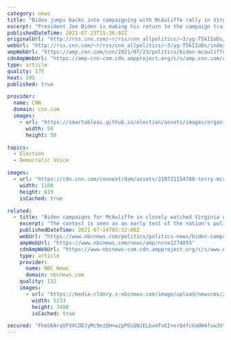 ```yaml
---
category: news
title: "Biden jumps backs into campaigning with McAuliffe rally in Virginia "
excerpt: "President Joe Biden is making his return to the campaign trail.\n    \n"
publishedDateTime: 2021-07-23T15:36:02Z
originalUrl: "http://rss.cnn.com/~r/rss/cnn_allpolitics/~3/yg-TSkIIoDs/index.html"
webUrl: "http://rss.cnn.com/~r/rss/cnn_allpolitics/~3/yg-TSkIIoDs/index.html"
ampWebUrl: "https://amp.cnn.com/cnn/2021/07/23/politics/biden-mcauliffe-campaign-virginia/index.html"
cdnAmpWebUrl: "https://amp-cnn-com.cdn.ampproject.org/c/s/amp.cnn.com/cnn/2021/07/23/politics/biden-mcauliffe-campaign-virginia/index.html"
type: article
quality: 175
heat: 195
published: true

provider:
  name: CNN
  domain: cnn.com
  images:
    - url: "https://smartableai.github.io/election/assets/images/organizations/cnn.com-50x50.jpg"
      width: 50
      height: 50

topics:
  - Election
  - Democratic Voice

images:
  - url: "https://cdn.cnn.com/cnnnext/dam/assets/210721154708-terry-mcauliffe-0608-super-tease.jpg"
    width: 1100
    height: 619
    isCached: true

related:
  - title: "Biden campaigns for McAuliffe in closely watched Virginia gubernatorial race"
    excerpt: "The contest is seen as an early test of the nation's political climate a year after the fray of 2020 and ahead of the congressional midterm elections."
    publishedDateTime: 2021-07-24T03:52:00Z
    webUrl: "https://www.nbcnews.com/politics/politics-news/biden-campaigns-mcauliffe-closely-watched-virginia-gubernatorial-race-n1274893"
    ampWebUrl: "https://www.nbcnews.com/news/amp/ncna1274893"
    cdnAmpWebUrl: "https://www-nbcnews-com.cdn.ampproject.org/c/s/www.nbcnews.com/news/amp/ncna1274893"
    type: article
    provider:
      name: NBC News
      domain: nbcnews.com
    quality: 132
    images:
      - url: "https://media-cldnry.s-nbcnews.com/image/upload/newscms/2021_29/3493764/210723-joe-biden-terry-mcauliffe-ac-907p.JPG"
        width: 5233
        height: 3488
        isCached: true

secured: "FhmSKArqVFVXCODJyMc9ezQH+wzpPOiQNJELbxmTvEI+orQ4fcVa0H4fvwJVttSopRP60Sx4DNHZ0NrAoR96WK5+voJGsF8w4GrjM59RKQLBdRDKk0bGUQQuAl6YqGi6WJwHjLQponwlMp07I6bNVyAvdkCoijOkcmpFlFfJSfj2lAZxVdglxAFQZtWSqm1oYftHQ1JK8QcmSvzTEqQvF6wOOJoppi3VnntcmyIoLrCoKhB2K6DbkzNG1W+ETGVKHSdARAJecBZhCF2nIJq6KtATrsNWH0av2nLRWEu0wD7XVXrIkwLmikdx8Ou7EhGeBViRsIsQqLvJ4xlPcqbIeYwtwtXr45ulQbioSrJx9Zk=;r4v4zuYjFNznLhYHqTfaRA=="
---
```


